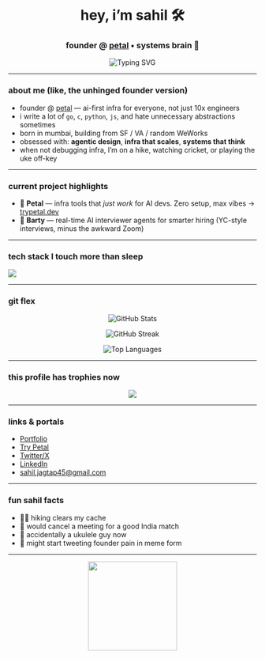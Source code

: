 <h1 align="center">hey, i’m sahil 🛠️</h1>
<h3 align="center">founder @ <a href="https://trypetal.dev">petal</a> • systems brain 🧠 </h3>

<p align="center">
  <img src="https://readme-typing-svg.demolab.com?font=Fira+Code&size=22&pause=1000&center=true&vCenter=true&width=600&height=80&lines=building+agentic+infra+and+deep+systems;making+AI+less+boring;+trying+not+to+burn+out+before+product-market-fit" alt="Typing SVG" />
</p>

---

###  about me (like, the unhinged founder version)

-  founder @ [petal](https://trypetal.dev) — ai-first infra for everyone, not just 10x engineers
-  i write a lot of `go`, `c`, `python`, `js`, and hate unnecessary abstractions sometimes
-  born in mumbai, building from SF / VA / random WeWorks
-  obsessed with: **agentic design**, **infra that scales**, **systems that think**
-  when not debugging infra, I’m on a hike, watching cricket, or playing the uke off-key

---

###  current project highlights

- 🧠 **Petal** — infra tools that *just work* for AI devs. Zero setup, max vibes → [trypetal.dev](https://trypetal.dev)
- 🧠 **Barty** — real-time AI interviewer agents for smarter hiring (YC-style interviews, minus the awkward Zoom)

---

###  tech stack I touch more than sleep

<p align="left">
  <img src="https://skillicons.dev/icons?i=go,py,c,rust,js,ts,react,nextjs,tailwind,supabase,postgres,docker,linux,bash,vercel,aws,figma" />
</p>

---

###  git flex

<p align="center">
  <img src="https://github-readme-stats.vercel.app/api?username=sahiljagtap08&show_icons=true&theme=tokyonight&hide_border=true&count_private=true" alt="GitHub Stats" />
</p>

<p align="center">
  <img src="https://github-readme-streak-stats.herokuapp.com/?user=sahiljagtap08&theme=tokyonight&hide_border=true" alt="GitHub Streak" />
</p>

<p align="center">
  <img src="https://github-readme-stats.vercel.app/api/top-langs/?username=sahiljagtap08&layout=compact&theme=tokyonight&hide_border=true" alt="Top Languages" />
</p>

---

###  this profile has trophies now

<p align="center">
  <img src="https://github-profile-trophy.vercel.app/?username=sahiljagtap08&theme=algolia&no-frame=true&no-bg=true&margin-w=8" />
</p>

---

###  links & portals

-  [Portfolio](https://jagtap.tech)
-  [Try Petal](https://trypetal.dev)
-  [Twitter/X](https://x.com/twtofsahil)
-  [LinkedIn](https://linkedin.com/in/sahiljagtap08)
-  sahil.jagtap45@gmail.com

---

###  fun sahil facts

- 🧗‍♂️ hiking clears my cache
- 🏏 would cancel a meeting for a good India match
- 🎵 accidentally a ukulele guy now
- 🧵 might start tweeting founder pain in meme form

---

<p align="center">
  <img src="https://media.giphy.com/media/l41YhW3rD7g7sdyPu/giphy.gif" width="180" />
</p>
